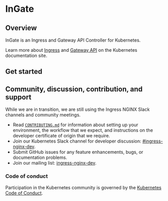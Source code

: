 # InGate

## Overview

 InGate is an Ingress and Gateway API Controller for Kubernetes.

Learn more about [Ingress](https://kubernetes.io/docs/concepts/services-networking/ingress) and [Gateway API](https://kubernetes.io/docs/concepts/services-networking/gateway/) on the Kubernetes documentation site.

## Get started

## Community, discussion, contribution, and support

While we are in transition, we are still using the Ingress NGINX Slack channels and community meetings.

- Read [`CONTRIBUTING.md`](CONTRIBUTING.md) for information about setting up your environment, the workflow that we expect, and instructions on the developer certificate of origin that we require.
- Join our Kubernetes Slack channel for developer discussion: [#ingress-nginx-dev](https://kubernetes.slack.com/archives/C021E147ZA4).
- Submit GitHub issues for any feature enhancements, bugs, or documentation problems.
- Join our mailing list: [ingress-nginx-dev](https://groups.google.com/a/kubernetes.io/g/ingress-nginx-dev/c/ebbBMo-zX-w).

### Code of conduct

Participation in the Kubernetes community is governed by the [Kubernetes Code of Conduct](code-of-conduct.md).

[owners]: https://git.k8s.io/community/contributors/guide/owners.md
[Creative Commons 4.0]: https://git.k8s.io/website/LICENSE
